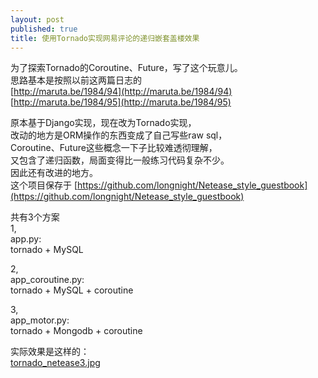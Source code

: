 ```yaml
---
layout: post
published: true
title: 使用Tornado实现网易评论的递归嵌套盖楼效果
---
```



为了探索Tornado的Coroutine、Future，写了这个玩意儿。  
思路基本是按照以前这两篇日志的  
[http://maruta.be/1984/94](http://maruta.be/1984/94)
[http://maruta.be/1984/95](http://maruta.be/1984/95)

原本基于Django实现，现在改为Tornado实现，  
改动的地方是ORM操作的东西变成了自己写些raw sql，  
Coroutine、Future这些概念一下子比较难透彻理解，  
又包含了递归函数，局面变得比一般练习代码复杂不少。   
因此还有改进的地方。  
这个项目保存于 [https://github.com/longnight/Netease_style_guestbook](https://github.com/longnight/Netease_style_guestbook)
 
 
共有3个方案  
1,  
app.py:   
tornado + MySQL  

2,  
app_coroutine.py:   
tornado + MySQL + coroutine  

3,  
app_motor.py:  
tornado + Mongodb + coroutine  

实际效果是这样的：  
 [tornado_netease3.jpg]({{baseurl}}/images/2014-09-23-tornado-implement-163-style-comment.jpg)

